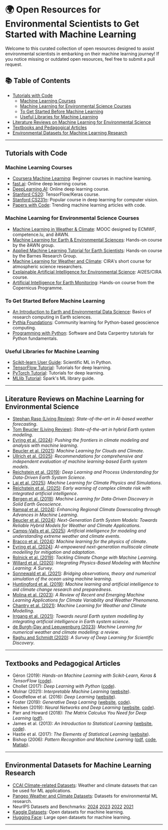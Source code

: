 # 🌍 Open Resources for Environmental Scientists to Get Started with Machine Learning

Welcome to this curated collection of open resources designed to assist environmental scientists in embarking on their machine learning journey! If you notice missing or outdated open resources, feel free to submit a pull request.

## 📚 Table of Contents
- [Tutorials with Code](#tutorials-with-code)
  - [Machine Learning Courses](#machine-learning-courses)
  - [Machine Learning for Environmental Science Courses](#machine-learning-for-environmental-science-courses)
  - [To Get Started Before Machine Learning](#to-get-started-before-machine-learning)
  - [Useful Libraries for Machine Learning](#useful-libraries-for-machine-learning)
- [Literature Reviews on Machine Learning for Environmental Science](#literature-reviews-on-machine-learning-for-environmental-science)
- [Textbooks and Pedagogical Articles](#textbooks-and-pedagogical-articles)
- [Environmental Datasets for Machine Learning Research](#environmental-datasets-for-machine-learning-research)

---

## Tutorials with Code

### Machine Learning Courses
- [Coursera Machine Learning](https://www.coursera.org/learn/machine-learning): Beginner courses in machine learning.
- [fast.ai](http://fast.ai): Online deep learning course.
- [DeepLearning.AI](http://deeplearning.ai): Online deep learning course.
- [Stanford CS20](https://web.stanford.edu/class/cs20si/syllabus.html): TensorFlow/Keras course.
- [Stanford CS231n](http://cs231n.stanford.edu/): Popular course in deep learning for computer vision.
- [Papers with Code](https://paperswithcode.com/): Trending machine learning articles with code.

### Machine Learning for Environmental Science Courses
- [Machine Learning in Weather & Climate](https://learning.ecmwf.int/course/index.php?categoryid=1): MOOC designed by ECMWF, competence.lu, and ∂AWN.
- [Machine Learning for Earth & Environmental Sciences](https://tbeucler.github.io/2024_MLEES_Ebook/): Hands-on course by the ∂AWN group.
- [Applied Machine Learning Tutorial for Earth Scientists](https://github.com/eabarnes1010/ml_tutorial_csu): Hands-on course by the Barnes Research Group.
- [Machine Learning for Weather and Climate](https://docs.google.com/document/d/1SPNxZrbHMaIEaS2dbntDow9x_tgSuFTUTOugfa2NuRo/edit): CIRA's short course for atmospheric science researchers.
- [Explainable Artificial Intelligence for Environmental Science](https://docs.google.com/document/d/1lqpABwDl3kPe6ThE-NIDR64PimnltJEuKNkysDZuWKQ/edit): AI2ES/CIRA course.
- [Artificial Intelligence for Earth Monitoring](https://www.futurelearn.com/courses/artificial-intelligence-for-earth-monitoring): Hands-on course from the Copernicus Programme.

### To Get Started Before Machine Learning
- [An Introduction to Earth and Environmental Data Science](https://earth-env-data-science.github.io/intro.html): Basics of research computing in Earth sciences.
- [Pythia Foundations](https://foundations.projectpythia.org/landing-page.html): Community learning for Python-based geoscience computing.
- [Programming with Python](https://swcarpentry.github.io/python-novice-inflammation/): Software and Data Carpentry tutorials for Python fundamentals.

### Useful Libraries for Machine Learning
- [Scikit-learn User Guide](https://scikit-learn.org/stable/user_guide): Scientific ML in Python.
- [TensorFlow Tutorial](https://www.tensorflow.org/tutorials): Tutorials for deep learning.
- [PyTorch Tutorial](https://pytorch.org/tutorials/): Tutorials for deep learning.
- [MLlib Tutorial](https://spark.apache.org/docs/latest/ml-guide.html): Spark's ML library guide.

---

## Literature Reviews on Machine Learning for Environmental Science
- [Stephan Rasp (Living Review)](https://docs.google.com/spreadsheets/d/1n30zDDjEzlXl5nAGF8uD_dbZWJAamqImQGCZjfOMuDg/edit?gid=0#gid=0): *State-of-the-art in AI-based weather forecasting*.
- [Tom Beucler (Living Review)](https://github.com/tbeucler/HybridESM): *State-of-the-art in hybrid Earth system modeling*.
- [Eyring et al. (2024)](https://www.nature.com/articles/s41558-024-02095-y): *Pushing the frontiers in climate modeling and analysis with machine learning*.
- [Beucler et al. (2021)](https://www.authorea.com/doi/full/10.1002/essoar.10506925.1): *Machine Learning for Clouds and Climate*.
- [Ullrich et al. (2025)](https://agupubs.onlinelibrary.wiley.com/doi/10.1029/2024JH000496): *Recommendations for comprehensive and independent evaluation of machine learning-based Earth system models*.
- [Reichstein et al. (2019)](https://www.nature.com/articles/s41586-019-0912-1): *Deep Learning and Process Understanding for Data-Driven Earth System Science*.
- [Lai et al. (2025)](https://www.annualreviews.org/content/journals/10.1146/annurev-conmatphys-043024-114758): *Machine Learning for Climate Physics and Simulations*.
- [Reichstein et al. (2025)](https://www.nature.com/articles/s41467-025-57640-w): *Early warning of complex climate risk with integrated artificial intelligence*.
- [Bergen et al. (2019)](https://science.sciencemag.org/content/363/6433/eaau0323): *Machine Learning for Data-Driven Discovery in Solid Earth Geoscience*.
- [Rampal et al. (2024)](https://journals.ametsoc.org/view/journals/aies/3/2/AIES-D-23-0066.1.xml): *Enhancing Regional Climate Downscaling through Advances in Machine Learning*.
- [Beucler et al. (2024)](https://arxiv.org/abs/2311.13691): *Next-Generation Earth System Models: Towards Reliable Hybrid Models for Weather and Climate Applications*.
- [Camps-Valls et al. (2025)](https://www.nature.com/articles/s41467-025-56573-8): *Artificial intelligence for modeling and understanding extreme weather and climate events*.
- [Bracco et al. (2024)](https://www.nature.com/articles/s42254-024-00776-3): *Machine learning for the physics of climate*.
- [Eyring et al. (2024)](https://www.nature.com/articles/s41561-024-01527-w): *AI-empowered next-generation multiscale climate modelling for mitigation and adaptation*.
- [Rolnick et al. (2019)](https://arxiv.org/abs/1906.05433): *Tackling Climate Change with Machine Learning*.
- [Willard et al. (2020)](https://arxiv.org/abs/2003.04919): *Integrating Physics-Based Modeling with Machine Learning: A Survey*.
- [Sonnewald et al. (2021)](https://iopscience.iop.org/article/10.1088/1748-9326/ac0eb0): *Bridging observations, theory and numerical simulation of the ocean using machine learning*.
- [Huntingford et al. (2019)](https://iopscience.iop.org/article/10.1088/1748-9326/ab4e55): *Machine learning and artificial intelligence to aid climate change research and preparedness*.
- [Molina et al. (2023)](https://journals.ametsoc.org/view/journals/aies/2/4/AIES-D-22-0086.1.xml): *A Review of Recent and Emerging Machine Learning Applications for Climate Variability and Weather Phenomena*.
- [Chantry et al. (2021)](https://royalsocietypublishing.org/toc/rsta/2021/379/2194): *Machine Learning for Weather and Climate Modelling*.
- [Irrgang et al. (2021)](https://www.nature.com/articles/s42256-021-00374-3): *Towards neural Earth system modelling by integrating artificial intelligence in Earth system science*.
- [de Burgh-Day and Leeuwenburg (2023)](https://egusphere.copernicus.org/preprints/2023/egusphere-2023-350/): *Machine Learning for numerical weather and climate modelling: a review*.
- [Raghu and Schmidt (2020)](https://arxiv.org/abs/2003.11755): *A Survey of Deep Learning for Scientific Discovery*.

---

## Textbooks and Pedagogical Articles
- Géron (2019): *Hands-on Machine Learning with Scikit-Learn, Keras & TensorFlow* ([code](https://github.com/ageron/handson-ml3)).
- Chollet (2017): *Deep Learning with Python* ([code](https://github.com/fchollet/deep-learning-with-python-notebooks)).
- Molnar (2021): *Interpretable Machine Learning* ([website](https://christophm.github.io/interpretable-ml-book/)).
- Goodfellow et al. (2016): *Deep Learning* ([website](http://www.deeplearningbook.org/)).
- Foster (2019): *Generative Deep Learning* ([website](https://www.oreilly.com/library/view/generative-deep-learning/9781492041931/), [code](https://github.com/davidADSP/GDL_code)).
- Nielsen (2019): *Neural Networks and Deep Learning* ([website](http://neuralnetworksanddeeplearning.com/), [code](https://github.com/mnielsen/neural-networks-and-deep-learning)).
- Parr and Howard (2018): *The Matrix Calculus You Need for Deep Learning* ([pdf](https://arxiv.org/pdf/1802.01528)).
- James et al. (2013): *An Introduction to Statistical Learning* ([website](https://www.statlearning.com/), [code](https://www.statlearning.com/resources-first-edition)).
- Hastie et al. (2017): *The Elements of Statistical Learning* ([website](https://web.stanford.edu/~hastie/ElemStatLearn/)).
- Bishop (2006): *Pattern Recognition and Machine Learning* ([pdf](https://www.microsoft.com/en-us/research/uploads/prod/2006/01/Bishop-Pattern-Recognition-and-Machine-Learning-2006.pdf), [code](https://github.com/gerdm/prml), [Matlab](https://github.com/PRML/PRMLT)).

---

## Environmental Datasets for Machine Learning Research
- [CCAI Climate-related Datasets](https://wiki.climatechange.ai/wiki/Climate-related_datasets): Weather and climate datasets that can be used for ML applications.
- [Pangeo Weather and Climate Datasets](http://mldata.pangeo.io/index.html): Datasets for environmental ML research.
- NeurIPS Datasets and Benchmarks: [2024](https://nips.cc/virtual/2024/events/datasets-benchmarks-2024) [2023](https://nips.cc/virtual/2023/events/datasets-benchmarks-2023) [2022](https://nips.cc/virtual/2022/events/datasets-benchmarks-2022) [2021](https://nips.cc/virtual/2021/events/Datasets%20and%20Benchmarks)
- [Kaggle Datasets](https://www.kaggle.com/datasets): Open datasets for machine learning.
- [Hugging Face](https://huggingface.co/): Large open datasets for machine learning.

---
